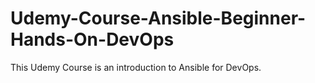 # Udemy-Course-Ansible-Beginner-Hands-On-DevOps
This Udemy Course is an introduction to Ansible for DevOps.
